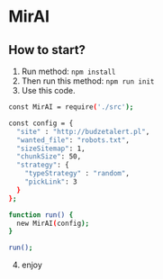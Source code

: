 # MirAI

## How to start?
1. Run method:
``
npm install
``
2. Then run this method:
``
npm run init
``
3. Use this code.
```sh
const MirAI = require('./src');

const config = {
  "site" : "http://budzetalert.pl",
  "wanted_file": "robots.txt",
  "sizeSitemap": 1,
  "chunkSize": 50,
  "strategy": {
    "typeStrategy" : "random",
    "pickLink": 3
  }
};

function run() {
  new MirAI(config);
}

run();
```
4. enjoy
